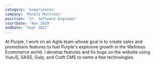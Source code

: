 ```yaml
---
category: 'experiences'
company: 'Purple Mattress'
position: 'Sr. Software Engineer'
startDate: 'Nov 2020'
endDate: 'Sept 2022'
---
```


At Purple, I work on an Agile team whose goal is to create sales and promotions features to fuel Purple's explosive growth in the Wellness Ecommerce world. I develop features and fix bugs on the website using VueJS, SASS, Gulp, and Craft CMS to name a few technologies.